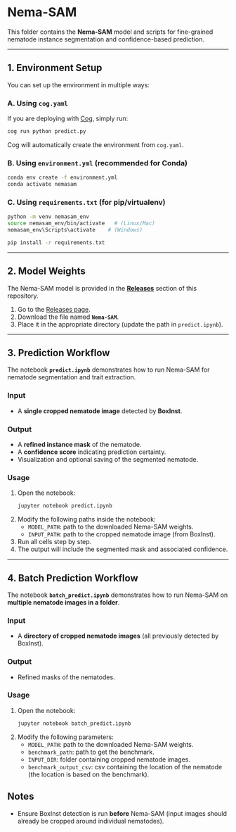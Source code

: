 # Nema-SAM

This folder contains the **Nema-SAM** model and scripts for fine-grained nematode instance segmentation and confidence-based prediction.

---

## 1. Environment Setup

You can set up the environment in multiple ways:

### A. Using `cog.yaml`
If you are deploying with [Cog](https://github.com/replicate/cog), simply run:
```bash
cog run python predict.py
```
Cog will automatically create the environment from `cog.yaml`.

### B. Using `environment.yml` (recommended for Conda)
```bash
conda env create -f environment.yml
conda activate nemasam
```

### C. Using `requirements.txt` (for pip/virtualenv)
```bash
python -m venv nemasam_env
source nemasam_env/bin/activate   # (Linux/Mac)
nemasam_env\Scripts\activate    # (Windows)

pip install -r requirements.txt
```

---

## 2. Model Weights

The Nema-SAM model is provided in the **[Releases](https://github.com/Carinawei97/MAGIC-screen-to-cyst-nematodes/releases)** section of this repository.  

1. Go to the [Releases page](https://github.com/Carinawei97/MAGIC-screen-to-cyst-nematodes/releases).  
2. Download the file named **`Nema-SAM`**.  
3. Place it in the appropriate directory (update the path in `predict.ipynb`).  

---

## 3. Prediction Workflow

The notebook **`predict.ipynb`** demonstrates how to run Nema-SAM for nematode segmentation and trait extraction.

### Input
- A **single cropped nematode image** detected by **BoxInst**.

### Output
- A **refined instance mask** of the nematode.  
- A **confidence score** indicating prediction certainty.  
- Visualization and optional saving of the segmented nematode.  

### Usage
1. Open the notebook:
   ```bash
   jupyter notebook predict.ipynb
   ```
2. Modify the following paths inside the notebook:
   - `MODEL_PATH`: path to the downloaded Nema-SAM weights.  
   - `INPUT_PATH`: path to the cropped nematode image (from BoxInst).  
3. Run all cells step by step.  
4. The output will include the segmented mask and associated confidence.  

---

## 4. Batch Prediction Workflow

The notebook **`batch_predict.ipynb`** demonstrates how to run Nema-SAM on **multiple nematode images in a folder**.

### Input
- A **directory of cropped nematode images** (all previously detected by BoxInst).

### Output
- Refined masks of the nematodes.

### Usage
1. Open the notebook:
   ```bash
   jupyter notebook batch_predict.ipynb
   ```
2. Modify the following parameters:
   - `MODEL_PATH`: path to the downloaded Nema-SAM weights.
   - `benchmark_path`: path to get the benchmark.
   - `INPUT_DIR`: folder containing cropped nematode images.
   - `benchmark_output_csv`: csv containing the location of the nematode (the location is based on the benchmark).

## Notes
- Ensure BoxInst detection is run **before** Nema-SAM (input images should already be cropped around individual nematodes).  










